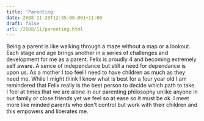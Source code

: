 ```yaml
---
title: 'Parenting'
date: 2008-11-28T12:35:00.001+11:00
draft: false
url: /2008/11/parenting.html
---
```


Being a parent is like walking through a maze without a map or a lookout. Each stage and age brings another in a series of challenges and development for me as a parent. Felix is proudly 4 and becoming extremely self aware. A sence of independance but still a need for dependance is upon us. As a mother I too feel I need to have children as much as they need me. While I might think I know what is best for a four year old I am remindered that Felix really is the best person to decide which path to take. I feel at times that we are alone in our parenting philosophy unlike anyone in our family or close friends yet we feel so at ease so it must be ok. I meet more like minded parents who don't control but work with their children and this empowers and liberates me.